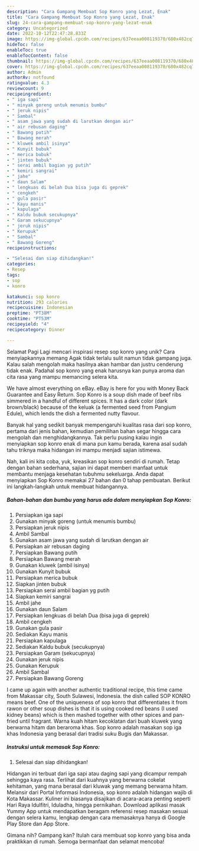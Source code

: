 ```yaml
---
description: "Cara Gampang Membuat Sop Konro yang Lezat, Enak"
title: "Cara Gampang Membuat Sop Konro yang Lezat, Enak"
slug: 24-cara-gampang-membuat-sop-konro-yang-lezat-enak
category: Uncategorized
date: 2022-10-12T22:47:28.833Z
image: https://img-global.cpcdn.com/recipes/637eeaa008119370/680x482cq70/sop-konro-foto-resep-utama.jpg
hideToc: false
enableToc: true
enableTocContent: false
thumbnail: https://img-global.cpcdn.com/recipes/637eeaa008119370/680x482cq70/sop-konro-foto-resep-utama.jpg
cover: https://img-global.cpcdn.com/recipes/637eeaa008119370/680x482cq70/sop-konro-foto-resep-utama.jpg
author: Admin
authorAv: notfound
ratingvalue: 4.3
reviewcount: 9
recipeingredient:
- " iga sapi"
- " minyak goreng untuk menumis bumbu"
- " jeruk nipis"
- " Sambal"
- " asam jawa yang sudah di larutkan dengan air"
- " air rebusan daging"
- " Bawang putih"
- " Bawang merah"
- " kluwek ambil isinya"
- " Kunyit bubuk"
- " merica bubuk"
- " jinten bubuk"
- " serai ambil bagian yg putih"
- " kemiri sangrai"
- " jahe"
- " daun Salam"
- " lengkuas di belah Dua bisa juga di geprek"
- " cengkeh"
- " gula pasir"
- " Kayu manis"
- " kapulaga"
- " Kaldu bubuk secukupnya"
- " Garam sekucupnya"
- " jeruk nipis"
- " Kerupuk"
- " Sambal"
- " Bawang Goreng"
recipeinstructions:

- "Selesai dan siap dihidangkan!"
categories:
- Resep
tags:
- sop
- konro

katakunci: sop konro 
nutrition: 293 calories
recipecuisine: Indonesian
preptime: "PT38M"
cooktime: "PT53M"
recipeyield: "4"
recipecategory: Dinner

---
```



Selamat Pagi Lagi mencari inspirasi resep sop konro yang unik? Cara menyiapkannya memang Agak tidak terlalu sulit namun tidak gampang juga. Kalau salah mengolah maka hasilnya akan hambar dan justru cenderung tidak enak. Padahal sop konro yang enak harusnya kan punya aroma dan cita rasa yang mampu memancing selera kita.


We have almost everything on eBay. eBay is here for you with Money Back Guarantee and Easy Return. Sop Konro is a soup dish made of beef ribs simmered in a handful of different spices. It has a dark color (dark brown/black) because of the keluak (a fermented seed from Pangium Edule), which lends the dish a fermented nutty flavour.

Banyak hal yang sedikit banyak mempengaruhi kualitas rasa dari sop konro, pertama dari jenis bahan, kemudian pemilihan bahan segar hingga cara mengolah dan menghidangkannya. Tak perlu pusing kalau ingin menyiapkan sop konro enak di mana pun kamu berada, karena asal sudah tahu triknya maka hidangan ini mampu menjadi sajian istimewa.


Nah, kali ini kita coba, yuk, kreasikan sop konro sendiri di rumah. Tetap dengan bahan sederhana, sajian ini dapat memberi manfaat untuk membantu menjaga kesehatan tubuhmu sekeluarga. Anda dapat menyiapkan Sop Konro memakai 27 bahan dan 0 tahap pembuatan. Berikut ini langkah-langkah untuk membuat hidangannya.

<!--inarticleads1-->

##### Bahan-bahan dan bumbu yang harus ada dalam menyiapkan Sop Konro:

1. Persiapkan  iga sapi
1. Gunakan  minyak goreng (untuk menumis bumbu)
1. Persiapkan  jeruk nipis
1. Ambil  Sambal
1. Gunakan  asam jawa yang sudah di larutkan dengan air
1. Persiapkan  air rebusan daging
1. Persiapkan  Bawang putih
1. Persiapkan  Bawang merah
1. Gunakan  kluwek (ambil isinya)
1. Gunakan  Kunyit bubuk
1. Persiapkan  merica bubuk
1. Siapkan  jinten bubuk
1. Persiapkan  serai ambil bagian yg putih
1. Siapkan  kemiri sangrai
1. Ambil  jahe
1. Gunakan  daun Salam
1. Persiapkan  lengkuas di belah Dua (bisa juga di geprek)
1. Ambil  cengkeh
1. Gunakan  gula pasir
1. Sediakan  Kayu manis
1. Persiapkan  kapulaga
1. Sediakan  Kaldu bubuk (secukupnya)
1. Persiapkan  Garam (sekucupnya)
1. Gunakan  jeruk nipis
1. Gunakan  Kerupuk
1. Ambil  Sambal
1. Persiapkan  Bawang Goreng


I came up again with another authentic traditional recipe, this time came from Makassar city, South Sulawesi, Indonesia. the dish called SOP KONRO means beef. One of the uniqueness of sop konro that differentiates it from rawon or other soup dishes is that it is using cooked red beans (I used kidney beans) which is then mashed together with other spices and pan-fried until fragrant. Warna kuah hitam kecoklatan dari buah kluwek yang berwarna hitam dan beraroma khas. Sop konro adalah masakan sop iga khas Indonesia yang berasal dari tradisi suku Bugis dan Makassar. 

<!--inarticleads2-->

##### Instruksi untuk memasak Sop Konro:


1. Selesai dan siap dihidangkan!

Hidangan ini terbuat dari iga sapi atau daging sapi yang dicampur rempah sehingga kaya rasa. Terlihat dari kuahnya yang berwarna cokelat kehitaman, yang mana berasal dari kluwak yang memang berwarna hitam. Melansir dari Portal Informasi Indonesia, sop konro adalah hidangan wajib di Kota Makassar. Kuliner ini biasanya disajikan di acara-acara penting seperti Hari Raya Idulfitri, Iduladha, hingga pernikahan. Download aplikasi masak Yummy App untuk mendapatkan beragam referensi resep masakan sesuai dengan selera kamu, lengkap dengan cara memasaknya hanya di Google Play Store dan App Store. 

Gimana nih? Gampang kan? Itulah cara membuat sop konro yang bisa anda praktikkan di rumah. Semoga bermanfaat dan selamat mencoba!
